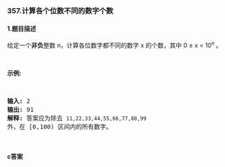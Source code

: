 ### 357.计算各个位数不同的数字个数

#### 1.题目描述

<p>给定一个<strong>非负</strong>整数 n，计算各位数字都不同的数字 x 的个数，其中 0 &le; x &lt; 10<sup>n&nbsp;</sup>。</p><br/><p><strong>示例:</strong></p><br/><pre><strong>输入: </strong>2<br/><strong>输出: </strong>91 <br/><strong>解释: </strong>答案应为除去 <code>11,22,33,44,55,66,77,88,99 </code>外，在 [0,100) 区间内的所有数字。<br/></pre><br/>

#### c答案

```c

